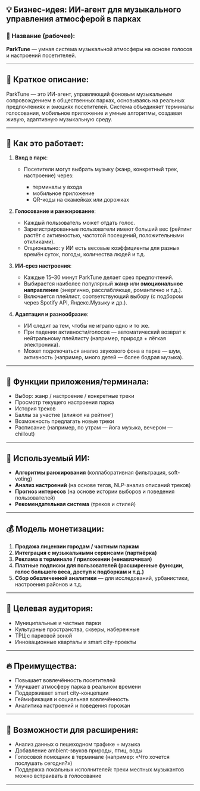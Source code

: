 
## 💡 Бизнес-идея: ИИ-агент для музыкального управления атмосферой в парках

### 📌 Название (рабочее):

**ParkTune** — умная система музыкальной атмосферы на основе голосов и настроений посетителей.

---

## 🧠 Краткое описание:

ParkTune — это ИИ-агент, управляющий фоновым музыкальным сопровождением в общественных парках, основываясь на реальных предпочтениях и эмоциях посетителей. Система объединяет терминалы голосования, мобильное приложение и умные алгоритмы, создавая живую, адаптивную музыкальную среду.

---

## 🔧 Как это работает:

1. **Вход в парк**:

   * Посетители могут выбрать музыку (жанр, конкретный трек, настроение) через:

     * терминалы у входа
     * мобильное приложение
     * QR-коды на скамейках или дорожках

2. **Голосование и ранжирование**:

   * Каждый пользователь может отдать голос.
   * Зарегистрированные пользователи имеют больший вес (рейтинг растёт с активностью, частотой посещений, положительными откликами).
   * Опционально: у ИИ есть весовые коэффициенты для разных времён суток, погоды, количества людей и т.д.

3. **ИИ-срез настроения**:

   * Каждые 15–30 минут ParkTune делает срез предпочтений.
   * Выбирается наиболее популярный **жанр** или **эмоциональное направление** (энергично, расслабляюще, романтично и т.д.).
   * Включается плейлист, соответствующий выбору (с подбором через Spotify API, Яндекс.Музыку и др.).

4. **Адаптация и разнообразие**:

   * ИИ следит за тем, чтобы не играло одно и то же.
   * При падении активности/голосов — автоматический возврат к нейтральному плейлисту (например, природа + лёгкая электроника).
   * Может подключаться анализ звукового фона в парке — шум, активность (например, много детей — более бодрая музыка).

---

## 📱 Функции приложения/терминала:

* Выбор: жанр / настроение / конкретные треки
* Просмотр текущего настроения парка
* История треков
* Баллы за участие (влияют на рейтинг)
* Возможность предлагать новые треки
* Расписание (например, по утрам — йога музыка, вечером — chillout)

---

## 🧠 Используемый ИИ:

* **Алгоритмы ранжирования** (коллаборативная фильтрация, soft-voting)
* **Анализ настроений** (на основе тегов, NLP-анализ описаний треков)
* **Прогноз интересов** (на основе истории выборов и поведения пользователей)
* **Рекомендательная система** (треков и стилей)

---

## 💰 Модель монетизации:

1. **Продажа лицензии городам / частным паркам**
2. **Интеграция с музыкальными сервисами (партнёрка)**
3. **Реклама в терминале / приложении (ненавязчивая)**
4. **Платные подписки для пользователей (расширенные функции, голос большего веса, доступ к подборкам и т.д.)**
5. **Сбор обезличенной аналитики** — для исследований, урбанистики, настроения районов и т.д.

---

## 🎯 Целевая аудитория:

* Муниципальные и частные парки
* Культурные пространства, скверы, набережные
* ТРЦ с парковой зоной
* Инновационные кварталы и smart city-проекты

---

## 🔥 Преимущества:

* Повышает вовлечённость посетителей
* Улучшает атмосферу парка в реальном времени
* Поддерживает smart city-концепции
* Геймификация и социальная вовлечённость
* Аналитика настроений и поведения горожан

---

## 🧩 Возможности для расширения:

* Анализ данных о пешеходном трафике + музыка
* Добавление ambient-звуков природы, птиц, воды
* Голосовой помощник в терминале (например: «Что хочется послушать сегодня?»)
* Поддержка локальных исполнителей: треки местных музыкантов можно встраивать в голосование

---
